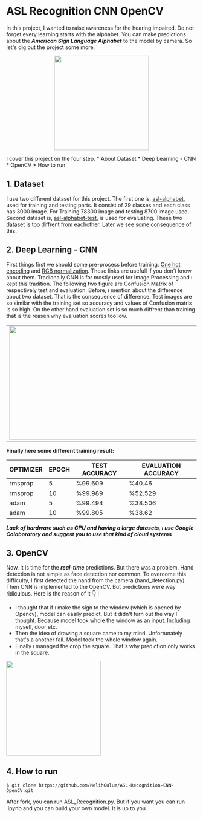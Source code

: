 # ASL Recognition CNN OpenCV

   In this project, I wanted to raise awareness for the hearing impaired. Do not forget every learning starts with the alphabet. You can make predictions about the ***American Sign Language Alphabet*** to the model by camera. So let's dig out the project some more.

<p align="center">
<img src="https://user-images.githubusercontent.com/81585804/168675071-f64e8df6-d62c-42af-a44b-7b554d3212cf.png" width="250" height="250">
</p>
I cover this project on the four step.
* About Dataset
* Deep Learning - CNN
* OpenCV
* How to run

## 1. Dataset
I use two different dataset for this project. The first one is, [asl-alphabet](https://www.kaggle.com/datasets/grassknoted/asl-alphabet), used for training and testing parts. It consist of 29 classes and each class has 3000 image. For Training 78300 image and  testing 8700 image used.
Second dataset is, [asl-alphabet-test](https://www.kaggle.com/datasets/danrasband/asl-alphabet-test), is used for evaluating. These two dataset is too diffrent from eachother. Later we see some consequence of this.

## 2. Deep Learning - CNN
First things first we should some pre-process before training. [One hot encoding](https://scikit-learn.org/stable/modules/generated/sklearn.preprocessing.OneHotEncoder.html) and [RGB normalization](https://akash0x53.github.io/blog/2013/04/29/RGB-Normalization/). These links are usefull if you don't know about them. Tradionally CNN is for mostly used for Image Processing and ı kept this tradition. The following two figure are Confusion Matrix of respectively test and evaluation.  Before, ı mention about the difference about two dataset.  That is the consequence of difference. Test images are so similar with the training set so accuracy and values of Confusion matrix is so high.  On the other hand evaluation set is so much diffrent than training that is the reasen why evaluation scores too low.


|  |  |   
| --- | --- |
| <img src="https://user-images.githubusercontent.com/81585804/168676983-3094ac59-9b7b-4f6e-97f2-3908624eae0c.png" width="500" height="300">| <img src="https://user-images.githubusercontent.com/81585804/168677085-43356f35-aed3-4e2d-b010-cec958e7a4d3.png" width="500" height="300">| %99.609 | %40.46 |


**Finally here some different training result:**

| OPTIMIZER | EPOCH | TEST ACCURACY | EVALUATION ACCURACY |
| --- | --- | --- | --- |
| rmsprop | 5 | %99.609 | %40.46 |
| rmsprop | 10 | %99.989 | %52.529 |
| adam | 5 | %99.494 | %38.506 |
| adam | 10 | %99.805 | %38.62 |


***Lack of hardware such as GPU and having a large datasets, ı use Google Colaboratory and suggest you to use that kind of cloud systems***

## 3. OpenCV
Now, it is time for the ***real-time*** predictions. But there was a problem. Hand detection is not simple as face detection nor common. To overcome this difficulty, I first detected the hand from the camera (hand_detection.py).
Then CNN is implemented to the OpenCV. But predictions were way ridiculous. Here is the reason of it :point_down: : 

* I thought that if ı make the sign to the window (which is opened by Opencv), model can easily predict. But it didn't turn out the way I thought. Because model took whole the window as an input. Including myself, door etc.
* Then the idea of drawing a square came to my mind. Unfortunately that's a another fail. Model took the whole window again.
* Finally ı managed the crop the square. That's why prediction only works in the square.



<img src="https://user-images.githubusercontent.com/81585804/168678162-4722404a-1fd3-44d9-8f6e-ab90ce95abb4.jpeg" width="250" height="250">


## 4. How to run 
 ```console
$ git clone https://github.com/MelihGulum/ASL-Recognition-CNN-OpenCV.git
```

After fork, you can run ASL_Recognition.py. But if you want you can run .ipynb and you can build your own model. It is up to you. 
